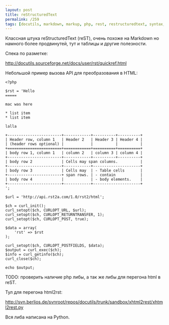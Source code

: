 ```yaml
---
layout: post
title: reStructuredText
permalink: /259
tags: [docutils, markdown, markup, php, rest, restructuredtext, syntax, wiki]
---
```


Классная штука reStructuredText (reST), очень похоже на Markdown но намного более продвинутей, тут и таблицы и другие полезности.

Спека по разметке:

<http://docutils.sourceforge.net/docs/user/rst/quickref.html>

Небольшой пример вызова API для преобразования в HTML:

    <?php

    $rst = 'Hello
    =====

    mac was here

    * list item
    * list item

    lalla

    +------------------------+------------+----------+----------+
    | Header row, column 1   | Header 2   | Header 3 | Header 4 |
    | (header rows optional) |            |          |          |
    +========================+============+==========+==========+
    | body row 1, column 1   | column 2   | column 3 | column 4 |
    +------------------------+------------+----------+----------+
    | body row 2             | Cells may span columns.          |
    +------------------------+------------+---------------------+
    | body row 3             | Cells may  | - Table cells       |
    +------------------------+ span rows. | - contain           |
    | body row 4             |            | - body elements.    |
    +------------------------+------------+---------------------+
    ';

    $url = 'http://api.rst2a.com/1.0/rst2/html';

    $ch = curl_init();
    curl_setopt($ch, CURLOPT_URL, $url);
    curl_setopt($ch, CURLOPT_RETURNTRANSFER, 1);
    curl_setopt($ch, CURLOPT_POST, true);

    $data = array(
        'rst' => $rst
    );

    curl_setopt($ch, CURLOPT_POSTFIELDS, $data);
    $output = curl_exec($ch);
    $info = curl_getinfo($ch);
    curl_close($ch);

    echo $output;

TODO: проверить наличие php либы, а так же либы для перегона html в reST.

Тул для перегона html2rst:

<http://svn.berlios.de/svnroot/repos/docutils/trunk/sandbox/xhtml2rest/xhtml2rest.py>

Вся либа написана на Python.
